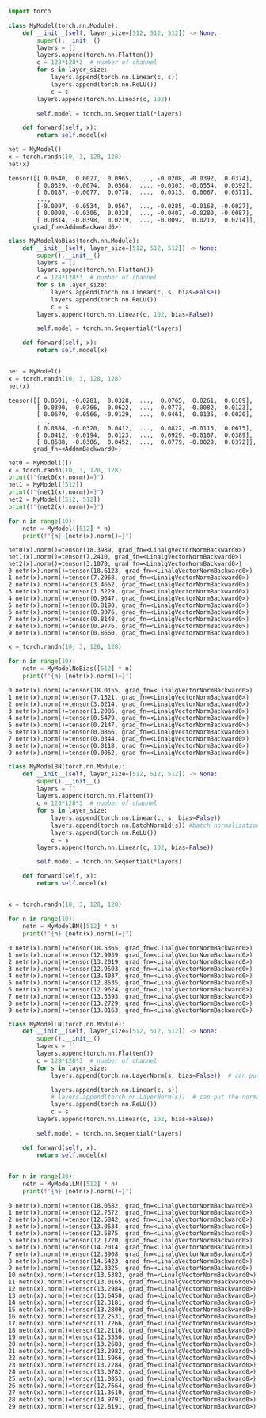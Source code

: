 ```python
import torch
```


```python
class MyModel(torch.nn.Module):
    def __init__(self, layer_size=[512, 512, 512]) -> None:
        super().__init__()
        layers = []
        layers.append(torch.nn.Flatten())
        c = 128*128*3  # number of channel
        for s in layer_size:
            layers.append(torch.nn.Linear(c, s))
            layers.append(torch.nn.ReLU())
            c = s
        layers.append(torch.nn.Linear(c, 102))

        self.model = torch.nn.Sequential(*layers)

    def forward(self, x):
        return self.model(x)

net = MyModel()
x = torch.randn(10, 3, 128, 128)
net(x)
```




    tensor([[ 0.0540,  0.0027,  0.0965,  ..., -0.0208, -0.0392,  0.0374],
            [ 0.0329, -0.0074,  0.0568,  ..., -0.0303, -0.0554,  0.0392],
            [ 0.0187, -0.0077,  0.0778,  ...,  0.0313,  0.0067,  0.0371],
            ...,
            [-0.0097, -0.0534,  0.0567,  ..., -0.0285, -0.0168, -0.0027],
            [ 0.0098, -0.0306,  0.0328,  ..., -0.0407, -0.0280, -0.0087],
            [ 0.0314, -0.0398,  0.0219,  ..., -0.0092,  0.0210,  0.0214]],
           grad_fn=<AddmmBackward0>)




```python
class MyModelNoBias(torch.nn.Module):
    def __init__(self, layer_size=[512, 512, 512]) -> None:
        super().__init__()
        layers = []
        layers.append(torch.nn.Flatten())
        c = 128*128*3  # number of channel
        for s in layer_size:
            layers.append(torch.nn.Linear(c, s, bias=False))
            layers.append(torch.nn.ReLU())
            c = s
        layers.append(torch.nn.Linear(c, 102, bias=False))

        self.model = torch.nn.Sequential(*layers)

    def forward(self, x):
        return self.model(x)


net = MyModel()
x = torch.randn(10, 3, 128, 128)
net(x)
```




    tensor([[ 0.0501, -0.0281,  0.0328,  ...,  0.0765,  0.0261,  0.0109],
            [ 0.0390, -0.0766,  0.0622,  ...,  0.0773, -0.0082,  0.0123],
            [ 0.0679, -0.0566, -0.0129,  ...,  0.0461,  0.0135, -0.0020],
            ...,
            [ 0.0884, -0.0320,  0.0412,  ...,  0.0822, -0.0115,  0.0615],
            [ 0.0412, -0.0194,  0.0123,  ...,  0.0929, -0.0107,  0.0389],
            [ 0.0588, -0.0306,  0.0452,  ...,  0.0779, -0.0029,  0.0372]],
           grad_fn=<AddmmBackward0>)




```python
net0 = MyModel([])
x = torch.randn(10, 3, 128, 128)
print(f"{net0(x).norm()=}")
net1 = MyModel([512])
print(f"{net1(x).norm()=}")
net2 = MyModel([512, 512])
print(f"{net2(x).norm()=}")

for n in range(10):
    netn = MyModel([512] * n)
    print(f"{n} {netn(x).norm()=}")
```

    net0(x).norm()=tensor(18.3989, grad_fn=<LinalgVectorNormBackward0>)
    net1(x).norm()=tensor(7.2410, grad_fn=<LinalgVectorNormBackward0>)
    net2(x).norm()=tensor(3.1070, grad_fn=<LinalgVectorNormBackward0>)
    0 netn(x).norm()=tensor(18.6123, grad_fn=<LinalgVectorNormBackward0>)
    1 netn(x).norm()=tensor(7.2068, grad_fn=<LinalgVectorNormBackward0>)
    2 netn(x).norm()=tensor(3.4652, grad_fn=<LinalgVectorNormBackward0>)
    3 netn(x).norm()=tensor(1.5229, grad_fn=<LinalgVectorNormBackward0>)
    4 netn(x).norm()=tensor(0.9647, grad_fn=<LinalgVectorNormBackward0>)
    5 netn(x).norm()=tensor(0.8190, grad_fn=<LinalgVectorNormBackward0>)
    6 netn(x).norm()=tensor(0.9076, grad_fn=<LinalgVectorNormBackward0>)
    7 netn(x).norm()=tensor(0.8148, grad_fn=<LinalgVectorNormBackward0>)
    8 netn(x).norm()=tensor(0.9776, grad_fn=<LinalgVectorNormBackward0>)
    9 netn(x).norm()=tensor(0.8660, grad_fn=<LinalgVectorNormBackward0>)



```python
x = torch.randn(10, 3, 128, 128)

for n in range(10):
    netn = MyModelNoBias([512] * n)
    print(f"{n} {netn(x).norm()=}")
```

    0 netn(x).norm()=tensor(18.0155, grad_fn=<LinalgVectorNormBackward0>)
    1 netn(x).norm()=tensor(7.1321, grad_fn=<LinalgVectorNormBackward0>)
    2 netn(x).norm()=tensor(3.0214, grad_fn=<LinalgVectorNormBackward0>)
    3 netn(x).norm()=tensor(1.2086, grad_fn=<LinalgVectorNormBackward0>)
    4 netn(x).norm()=tensor(0.5479, grad_fn=<LinalgVectorNormBackward0>)
    5 netn(x).norm()=tensor(0.2147, grad_fn=<LinalgVectorNormBackward0>)
    6 netn(x).norm()=tensor(0.0866, grad_fn=<LinalgVectorNormBackward0>)
    7 netn(x).norm()=tensor(0.0344, grad_fn=<LinalgVectorNormBackward0>)
    8 netn(x).norm()=tensor(0.0118, grad_fn=<LinalgVectorNormBackward0>)
    9 netn(x).norm()=tensor(0.0062, grad_fn=<LinalgVectorNormBackward0>)



```python
class MyModelBN(torch.nn.Module):
    def __init__(self, layer_size=[512, 512, 512]) -> None:
        super().__init__()
        layers = []
        layers.append(torch.nn.Flatten())
        c = 128*128*3  # number of channel
        for s in layer_size:
            layers.append(torch.nn.Linear(c, s, bias=False))
            layers.append(torch.nn.BatchNorm1d(s)) #batch normalization
            layers.append(torch.nn.ReLU())
            c = s
        layers.append(torch.nn.Linear(c, 102, bias=False))

        self.model = torch.nn.Sequential(*layers)

    def forward(self, x):
        return self.model(x)


x = torch.randn(10, 3, 128, 128)

for n in range(10):
    netn = MyModelBN([512] * n)
    print(f"{n} {netn(x).norm()=}")
```

    0 netn(x).norm()=tensor(18.5365, grad_fn=<LinalgVectorNormBackward0>)
    1 netn(x).norm()=tensor(12.9939, grad_fn=<LinalgVectorNormBackward0>)
    2 netn(x).norm()=tensor(13.2019, grad_fn=<LinalgVectorNormBackward0>)
    3 netn(x).norm()=tensor(12.9503, grad_fn=<LinalgVectorNormBackward0>)
    4 netn(x).norm()=tensor(13.4037, grad_fn=<LinalgVectorNormBackward0>)
    5 netn(x).norm()=tensor(12.8535, grad_fn=<LinalgVectorNormBackward0>)
    6 netn(x).norm()=tensor(12.9624, grad_fn=<LinalgVectorNormBackward0>)
    7 netn(x).norm()=tensor(13.3393, grad_fn=<LinalgVectorNormBackward0>)
    8 netn(x).norm()=tensor(13.2729, grad_fn=<LinalgVectorNormBackward0>)
    9 netn(x).norm()=tensor(13.0163, grad_fn=<LinalgVectorNormBackward0>)



```python
class MyModelLN(torch.nn.Module):
    def __init__(self, layer_size=[512, 512, 512]) -> None:
        super().__init__()
        layers = []
        layers.append(torch.nn.Flatten())
        c = 128*128*3  # number of channel
        for s in layer_size:
            layers.append(torch.nn.LayerNorm(s, bias=False))  # can put the normalization here

            layers.append(torch.nn.Linear(c, s))
            # layers.append(torch.nn.LayerNorm(s))  # can put the normalization here
            layers.append(torch.nn.ReLU())
            c = s
        layers.append(torch.nn.Linear(c, 102, bias=False))

        self.model = torch.nn.Sequential(*layers)

    def forward(self, x):
        return self.model(x)
    

for n in range(30):
    netn = MyModelLN([512] * n)
    print(f"{n} {netn(x).norm()=}")
```

    0 netn(x).norm()=tensor(18.0582, grad_fn=<LinalgVectorNormBackward0>)
    1 netn(x).norm()=tensor(12.7572, grad_fn=<LinalgVectorNormBackward0>)
    2 netn(x).norm()=tensor(12.5842, grad_fn=<LinalgVectorNormBackward0>)
    3 netn(x).norm()=tensor(13.0634, grad_fn=<LinalgVectorNormBackward0>)
    4 netn(x).norm()=tensor(12.5875, grad_fn=<LinalgVectorNormBackward0>)
    5 netn(x).norm()=tensor(12.1720, grad_fn=<LinalgVectorNormBackward0>)
    6 netn(x).norm()=tensor(14.2014, grad_fn=<LinalgVectorNormBackward0>)
    7 netn(x).norm()=tensor(12.3908, grad_fn=<LinalgVectorNormBackward0>)
    8 netn(x).norm()=tensor(14.5423, grad_fn=<LinalgVectorNormBackward0>)
    9 netn(x).norm()=tensor(12.3325, grad_fn=<LinalgVectorNormBackward0>)
    10 netn(x).norm()=tensor(13.5382, grad_fn=<LinalgVectorNormBackward0>)
    11 netn(x).norm()=tensor(13.0165, grad_fn=<LinalgVectorNormBackward0>)
    12 netn(x).norm()=tensor(13.2984, grad_fn=<LinalgVectorNormBackward0>)
    13 netn(x).norm()=tensor(13.6450, grad_fn=<LinalgVectorNormBackward0>)
    14 netn(x).norm()=tensor(12.3181, grad_fn=<LinalgVectorNormBackward0>)
    15 netn(x).norm()=tensor(13.2800, grad_fn=<LinalgVectorNormBackward0>)
    16 netn(x).norm()=tensor(12.2531, grad_fn=<LinalgVectorNormBackward0>)
    17 netn(x).norm()=tensor(11.7266, grad_fn=<LinalgVectorNormBackward0>)
    18 netn(x).norm()=tensor(12.2116, grad_fn=<LinalgVectorNormBackward0>)
    19 netn(x).norm()=tensor(12.3550, grad_fn=<LinalgVectorNormBackward0>)
    20 netn(x).norm()=tensor(13.2683, grad_fn=<LinalgVectorNormBackward0>)
    21 netn(x).norm()=tensor(13.2982, grad_fn=<LinalgVectorNormBackward0>)
    22 netn(x).norm()=tensor(11.5966, grad_fn=<LinalgVectorNormBackward0>)
    23 netn(x).norm()=tensor(13.7284, grad_fn=<LinalgVectorNormBackward0>)
    24 netn(x).norm()=tensor(13.0782, grad_fn=<LinalgVectorNormBackward0>)
    25 netn(x).norm()=tensor(11.0853, grad_fn=<LinalgVectorNormBackward0>)
    26 netn(x).norm()=tensor(12.7664, grad_fn=<LinalgVectorNormBackward0>)
    27 netn(x).norm()=tensor(11.3610, grad_fn=<LinalgVectorNormBackward0>)
    28 netn(x).norm()=tensor(14.9791, grad_fn=<LinalgVectorNormBackward0>)
    29 netn(x).norm()=tensor(12.8191, grad_fn=<LinalgVectorNormBackward0>)

